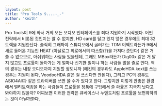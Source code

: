 ```yaml
---
layout: post
title: "Pro Tools 9....-_-"
author: "Keith"
---
```



Pro Tools이 9에 와서 거의 모든 오디오 인터페이스를 죄다 지원하기 시작했다. 어떤 전략에서 비롯된 것인지는 알 수 없지만, HD card를 달고 있지 않은 경우에도 최대 32 트랙을 지원한단다. 솔직히 그래봐야 스튜디오에서 굴러가는 TDM 이펙트라든가 9에서 새로 들어온 기능인 HEAT (아날로그 회로에서의 따스함(?)을 가져다 준단다) 같은 거 쓸 수 없으므로, 아쉬워하는 사람들 있을텐데, 그래도 MBox라든가 Dig00x 같은 거 달지 않고도 프로툴이 돌아가는 게 얼마나 신기한 일이냐 하는 사람들 많을 줄로 안다.
맥의 경우는 내장 오디오까지 지원할 정도니까 (해킨의 경우라도 AppleHDA.kext를 쓰는 경우는 지원이 된다, VoodooHDA 같은 걸 쓰신다면 안된다), 그리고 PC의 경우도 ASIO4All과 같은 드라이버를 쓰면 쓸 수가 있다고 한다. 그렇지만 이렇게 안좋은 환경에서 멀티트랙킹을 하는 사람들이 프로툴을 정품에 구입해서 쓸 확률은 지극히 낫다고 봐야하지 않을까? 어찌보면 이러한 전략은 큐베이스나 누엔도처럼 프로툴을 보편화하려는 것이 아닐까한다. 


